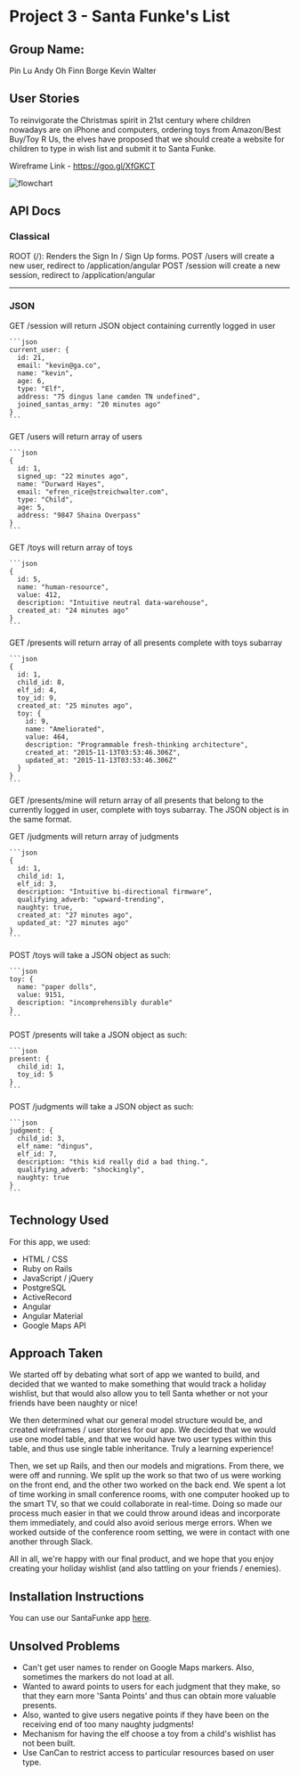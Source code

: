 # Project 3 - Santa Funke's List

## Group Name:
Pin Lu
Andy Oh
Finn Borge
Kevin Walter

## User Stories
To reinvigorate the Christmas spirit in 21st century where children nowadays are on iPhone and computers, ordering toys from Amazon/Best Buy/Toy R Us, the elves have proposed that we should create a website for children to type in wish list and submit it to Santa Funke.

Wireframe Link - https://goo.gl/XfGKCT

![flowchart](http://i63.tinypic.com/27xe69z.png)

## API Docs

### Classical

ROOT (/): Renders the Sign In / Sign Up forms.
POST /users will create a new user, redirect to /application/angular
POST /session will create a new session, redirect to /application/angular

---
### JSON

GET /session will return JSON object containing currently logged in user

    ```json
    current_user: {
      id: 21,
      email: "kevin@ga.co",
      name: "kevin",
      age: 6,
      type: "Elf",
      address: "75 dingus lane camden TN undefined",
      joined_santas_army: "20 minutes ago"
    }
    ```

GET /users will return array of users

    ```json
    {
      id: 1,
      signed_up: "22 minutes ago",
      name: "Durward Hayes",
      email: "efren_rice@streichwalter.com",
      type: "Child",
      age: 5,
      address: "9847 Shaina Overpass"
    }
    ```

GET /toys will return array of toys

    ```json
    {
      id: 5,
      name: "human-resource",
      value: 412,
      description: "Intuitive neutral data-warehouse",
      created_at: "24 minutes ago"
    }
    ```

GET /presents will return array of all presents complete with toys subarray

    ```json
    {
      id: 1,
      child_id: 8,
      elf_id: 4,
      toy_id: 9,
      created_at: "25 minutes ago",
      toy: {
        id: 9,
        name: "Ameliorated",
        value: 464,
        description: "Programmable fresh-thinking architecture",
        created_at: "2015-11-13T03:53:46.306Z",
        updated_at: "2015-11-13T03:53:46.306Z"
      }
    }
    ```

GET /presents/mine will return array of all presents that belong to the currently logged in user, complete with toys subarray. The JSON object is in the same format.

GET /judgments will return array of judgments

    ```json
    {
      id: 1,
      child_id: 1,
      elf_id: 3,
      description: "Intuitive bi-directional firmware",
      qualifying_adverb: "upward-trending",
      naughty: true,
      created_at: "27 minutes ago",
      updated_at: "27 minutes ago"
    }
    ```

POST /toys will take a JSON object as such:

    ```json
    toy: {
      name: "paper dolls",
      value: 9151,
      description: "incomprehensibly durable"
    }
    ```

POST /presents will take a JSON object as such:

    ```json
    present: {
      child_id: 1,
      toy_id: 5
    }
    ```

POST /judgments will take a JSON object as such:

    ```json
    judgment: {
      child_id: 3,
      elf_name: "dingus",
      elf_id: 7,
      description: "this kid really did a bad thing.",
      qualifying_adverb: "shockingly",
      naughty: true
    }
    ```

## Technology Used

For this app, we used:
* HTML / CSS
* Ruby on Rails
* JavaScript / jQuery
* PostgreSQL
* ActiveRecord
* Angular
* Angular Material
* Google Maps API

## Approach Taken

We started off by debating what sort of app we wanted to build, and decided that we wanted to make something that would track a holiday wishlist, but that would also allow you to tell Santa whether or not your friends have been naughty or nice!

We then determined what our general model structure would be, and created wireframes / user stories for our app. We decided that we would use one model table, and that we would have two user types within this table, and thus use single table inheritance. Truly a learning experience!

Then, we set up Rails, and then our models and migrations. From there, we were off and running. We split up the work so that two of us were working on the front end, and the other two worked on the back end. We spent a lot of time working in small conference rooms, with one computer hooked up to the smart TV, so that we could collaborate in real-time. Doing so made our process much easier in that we could throw around ideas and incorporate them immediately, and could also avoid serious merge errors. When we worked outside of the conference room setting, we were in contact with one another through Slack.

All in all, we're happy with our final product, and we hope that you enjoy creating your holiday wishlist (and also tattling on your friends / enemies). 

## Installation Instructions

You can use our SantaFunke app [here](https://santafunke.herokuapp.com/).

## Unsolved Problems
* Can't get user names to render on Google Maps markers. Also, sometimes the markers do not load at all.
* Wanted to award points to users for each judgment that they make, so that they earn more 'Santa Points' and thus can obtain more valuable presents.
* Also, wanted to give users negative points if they have been on the receiving end of too many naughty judgments!
* Mechanism for having the elf choose a toy from a child's wishlist has not been built.
* Use CanCan to restrict access to particular resources based on user type.

